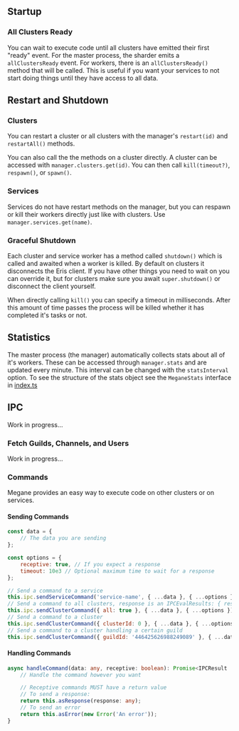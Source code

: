 ## Startup

### All Clusters Ready

You can wait to execute code until all clusters have emitted their first "ready" event. For the master process, the sharder emits a `allClustersReady` event. For workers, there is an `allClustersReady()` method that will be called. This is useful if you want your services to not start doing things until they have access to all data.

## Restart and Shutdown

### Clusters

You can restart a cluster or all clusters with the manager's `restart(id)` and `restartAll()` methods.

You can also call the the methods on a cluster directly. A cluster can be accessed with `manager.clusters.get(id)`. You can then call `kill(timeout?)`, `respawn()`, or `spawn()`.

### Services

Services do not have restart methods on the manager, but you can respawn or kill their workers directly just like with clusters. Use `manager.services.get(name)`.

### Graceful Shutdown

Each cluster and service worker has a method called `shutdown()` which is called and awaited when a worker is killed. By default on clusters it disconnects the Eris client. If you have other things you need to wait on you can override it, but for clusters make sure you await `super.shutdown()` or disconnect the client yourself.

When directly calling `kill()` you can specify a timeout in milliseconds. After this amount of time passes the process will be killed whether it has completed it's tasks or not.

## Statistics

The master process (the manager) automatically collects stats about all of it's workers. These can be accessed through `manager.stats` and are updated every minute. This interval can be changed with the `statsInterval` option. To see the structure of the stats object see the `MeganeStats` interface in [index.ts](./src/index.ts)

## IPC

Work in progress...

### Fetch Guilds, Channels, and Users

Work in progress...

### Commands

Megane provides an easy way to execute code on other clusters or on services.

#### Sending Commands

```js
const data = {
	// The data you are sending
};

const options = {
	receptive: true, // If you expect a response
	timeout: 10e3 // Optional maximum time to wait for a response
};

// Send a command to a service
this.ipc.sendServiceCommand('service-name', { ...data }, { ...options });
// Send a command to all clusters, response is an IPCEvalResults: { results: [], errors: [] }
this.ipc.sendClusterCommand({ all: true }, { ...data }, { ...options });
// Send a command to a cluster
this.ipc.sendClusterCommand({ clusterId: 0 }, { ...data }, { ...options });
// Send a command to a cluster handling a certain guild
this.ipc.sendClusterCommand({ guildId: '446425626988249089' }, { ...data }, { ...options });
```

#### Handling Commands

```ts
async handleCommand(data: any, receptive: boolean): Promise<IPCResult | void> {
	// Handle the command however you want

	// Receptive commands MUST have a return value
	// To send a response:
	return this.asResponse(response: any);
	// To send an error
	return this.asError(new Error('An error'));
}
```